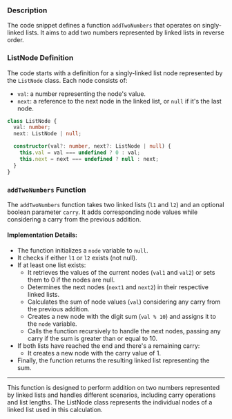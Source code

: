 ### Description

The code snippet defines a function `addTwoNumbers` that operates on singly-linked lists. It aims to add two numbers represented by linked lists in reverse order.

### ListNode Definition

The code starts with a definition for a singly-linked list node represented by the `ListNode` class. Each node consists of:

- `val`: a number representing the node's value.
- `next`: a reference to the next node in the linked list, or `null` if it's the last node.

```typescript
class ListNode {
  val: number;
  next: ListNode | null;

  constructor(val?: number, next?: ListNode | null) {
    this.val = val === undefined ? 0 : val;
    this.next = next === undefined ? null : next;
  }
}
```

### `addTwoNumbers` Function

The `addTwoNumbers` function takes two linked lists (`l1` and `l2`) and an optional boolean parameter `carry`. It adds corresponding node values while considering a carry from the previous addition.

#### Implementation Details:

- The function initializes a `node` variable to `null`.
- It checks if either `l1` or `l2` exists (not null).
- If at least one list exists:
  - It retrieves the values of the current nodes (`val1` and `val2`) or sets them to 0 if the nodes are null.
  - Determines the next nodes (`next1` and `next2`) in their respective linked lists.
  - Calculates the sum of node values (`val`) considering any carry from the previous addition.
  - Creates a new node with the digit sum (`val % 10`) and assigns it to the `node` variable.
  - Calls the function recursively to handle the next nodes, passing any carry if the sum is greater than or equal to 10.
- If both lists have reached the end and there's a remaining carry:
  - It creates a new node with the carry value of 1.
- Finally, the function returns the resulting linked list representing the sum.

---

This function is designed to perform addition on two numbers represented by linked lists and handles different scenarios, including carry operations and list lengths. The ListNode class represents the individual nodes of a linked list used in this calculation.
